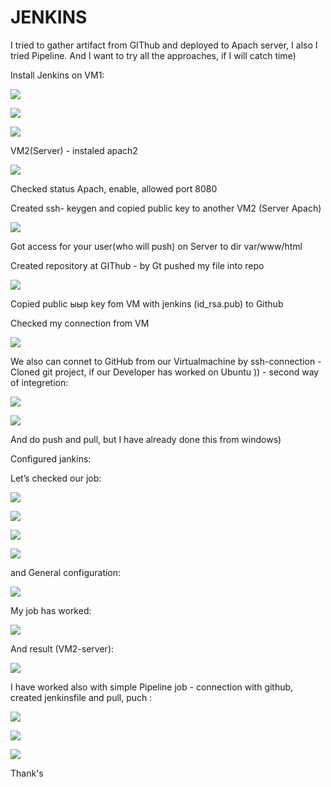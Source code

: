 <h1>JENKINS</h1>
<p>I tried to gather artifact from GIThub and deployed to Apach server, I also I tried Pipeline. And I want to try all the approaches, if I will catch time)</p>

<p>Install Jenkins on VM1:</p>

![](https://github.com/Khrystyna1983/DevOps_online_Lviv_2021Q2/raw/master/m8/Scrin/0.1setup.jpg)

![](https://github.com/Khrystyna1983/DevOps_online_Lviv_2021Q2/raw/master/m8/Scrin/0.2setup.jpg)

![](https://github.com/Khrystyna1983/DevOps_online_Lviv_2021Q2/raw/master/m8/Scrin/0.3.jpg)

<p>VM2(Server) - instaled apach2 </p>

![](https://github.com/Khrystyna1983/DevOps_online_Lviv_2021Q2/raw/master/m8/Scrin/0.7apach.jpg)

<p>Checked status Apach, enable, allowed port 8080</p>
<p>Created ssh- keygen and copied public key to another VM2 (Server Apach)</p>

![](https://github.com/Khrystyna1983/DevOps_online_Lviv_2021Q2/raw/master/m8/Scrin/0.6ssh.jpg)

<p>Got access for your user(who will push) on Server to dir var/www/html </p>

<p>Created repository at GIThub  - by Gt pushed my file  into repo </p>

![](https://github.com/Khrystyna1983/DevOps_online_Lviv_2021Q2/raw/master/m8/Scrin/1.1develop.jpg)

<p>Copied public ыыр key fom VM with jenkins (id_rsa.pub) to Github </p>
<p>Checked my connection from VM</p>

![](https://github.com/Khrystyna1983/DevOps_online_Lviv_2021Q2/raw/master/m8/Scrin/1.3connection.jpg)

<p>We also can connet to GitHub from our Virtualmachine  by ssh-connection - Cloned git project, if our Developer has worked on Ubuntu )) - second way of integretion:</p>

![](https://github.com/Khrystyna1983/DevOps_online_Lviv_2021Q2/raw/master/m8/Scrin/1.4.jpg)

![](https://github.com/Khrystyna1983/DevOps_online_Lviv_2021Q2/raw/master/m8/Scrin/1.5.jpg)

<p>And do push and pull, but I have already done this from windows)</p>

<p>Configured jankins:</p>


<p>Let’s checked our job:</p>

![](https://github.com/Khrystyna1983/DevOps_online_Lviv_2021Q2/raw/master/m8/Scrin/4.1.jpg)

![](https://github.com/Khrystyna1983/DevOps_online_Lviv_2021Q2/raw/master/m8/Scrin/4.2.jpg)

![](https://github.com/Khrystyna1983/DevOps_online_Lviv_2021Q2/raw/master/m8/Scrin/4.3.jpg)

![](https://github.com/Khrystyna1983/DevOps_online_Lviv_2021Q2/raw/master/m8/Scrin/4.4.jpg)

and General configuration:

![](https://github.com/Khrystyna1983/DevOps_online_Lviv_2021Q2/raw/master/m8/Scrin/5.1mainconfiguration.jpg)

<p>My job has worked:</p>

![](https://github.com/Khrystyna1983/DevOps_online_Lviv_2021Q2/raw/master/m8/Scrin/1.6build.jpg)

<p>And result (VM2-server):</p>

![](https://github.com/Khrystyna1983/DevOps_online_Lviv_2021Q2/raw/master/m8/Scrin/1.7result.jpg)

<p>I have worked also with simple Pipeline job - connection with github, created jenkinsfile and pull, puch :</p>

![](https://github.com/Khrystyna1983/DevOps_online_Lviv_2021Q2/raw/master/m8/Scrin/2.1pipeline.jpg)

![](https://github.com/Khrystyna1983/DevOps_online_Lviv_2021Q2/raw/master/m8/Scrin/2.3.jpg)

![](https://github.com/Khrystyna1983/DevOps_online_Lviv_2021Q2/raw/master/m8/Scrin/2.4.jpg)


<p>Thank's</p>


